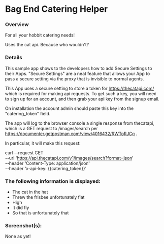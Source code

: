 # Bag End Catering Helper

### Overview

For all your hobbit catering needs!

Uses the cat api.  Because who wouldn't?

### Details

This sample app shows to the developers how to add Secure Settings to their Apps. "Secure Settings" are a neat feature that allows your App to pass a secure setting via the proxy that is invisible to normal agents.

This App uses a secure setting to store a token for https://thecatapi.com/ which is required for making api requests.  To get such a key, you will need to sign up for an account, and then grab your api key from the signup email.

On installation the account admin should paste this key into the "catering_token" field.

The app will log to the browser console a single response from thecatapi, which is a GET request to /images/search per https://documenter.getpostman.com/view/4016432/RWToRJCq .

In particular, it will make this request:

curl --request GET \
  --url 'https://api.thecatapi.com/v1/images/search?format=json' \
  --header 'Content-Type: application/json' \
  --header 'x-api-key: {{catering_token}}'

### The following information is displayed:

* The cat in the hat
* Threw the frisbee unfortunately flat
* High
* It did fly
* So that is unfortunately that

### Screenshot(s):

None as yet!
